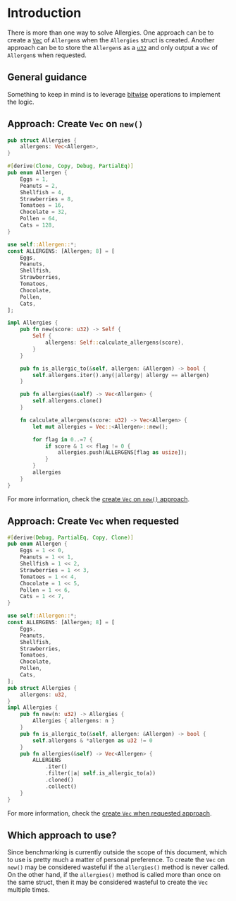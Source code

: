 # Introduction

There is more than one way to solve Allergies.
One approach can be to create a [`Vec`][vec] of `Allergen`s when the `Allergies` struct is created.
Another approach can be to store the `Allergen`s as a [`u32`][u32] and only output a `Vec` of `Allergen`s when requested.

## General guidance

Something to keep in mind is to leverage [bitwise][bitwise] operations to implement the logic.


## Approach: Create `Vec` on `new()`

```rust
pub struct Allergies {
    allergens: Vec<Allergen>,
}

#[derive(Clone, Copy, Debug, PartialEq)]
pub enum Allergen {
    Eggs = 1,
    Peanuts = 2,
    Shellfish = 4,
    Strawberries = 8,
    Tomatoes = 16,
    Chocolate = 32,
    Pollen = 64,
    Cats = 128,
}

use self::Allergen::*;
const ALLERGENS: [Allergen; 8] = [
    Eggs,
    Peanuts,
    Shellfish,
    Strawberries,
    Tomatoes,
    Chocolate,
    Pollen,
    Cats,
];

impl Allergies {
    pub fn new(score: u32) -> Self {
        Self {
            allergens: Self::calculate_allergens(score),
        }
    }

    pub fn is_allergic_to(&self, allergen: &Allergen) -> bool {
        self.allergens.iter().any(|allergy| allergy == allergen)
    }

    pub fn allergies(&self) -> Vec<Allergen> {
        self.allergens.clone()
    }

    fn calculate_allergens(score: u32) -> Vec<Allergen> {
        let mut allergies = Vec::<Allergen>::new();

        for flag in 0..=7 {
            if score & 1 << flag != 0 {
                allergies.push(ALLERGENS[flag as usize]);
            }
        }
        allergies
    }
}
```

For more information, check the [create `Vec` on `new()` approach][approach-vec-on-new].

## Approach: Create `Vec` when requested

```rust
#[derive(Debug, PartialEq, Copy, Clone)]
pub enum Allergen {
    Eggs = 1 << 0,
    Peanuts = 1 << 1,
    Shellfish = 1 << 2,
    Strawberries = 1 << 3,
    Tomatoes = 1 << 4,
    Chocolate = 1 << 5,
    Pollen = 1 << 6,
    Cats = 1 << 7,
}

use self::Allergen::*;
const ALLERGENS: [Allergen; 8] = [
    Eggs,
    Peanuts,
    Shellfish,
    Strawberries,
    Tomatoes,
    Chocolate,
    Pollen,
    Cats,
];
pub struct Allergies {
    allergens: u32,
}
impl Allergies {
    pub fn new(n: u32) -> Allergies {
        Allergies { allergens: n }
    }
    pub fn is_allergic_to(&self, allergen: &Allergen) -> bool {
        self.allergens & *allergen as u32 != 0
    }
    pub fn allergies(&self) -> Vec<Allergen> {
        ALLERGENS
            .iter()
            .filter(|a| self.is_allergic_to(a))
            .cloned()
            .collect()
    }
}
```

For more information, check the [create `Vec` when requested approach][approach-vec-when-requested].

## Which approach to use?

Since benchmarking is currently outside the scope of this document, which to use is pretty much a matter of personal preference.
To create the `Vec` on `new()` may be considered wasteful if the `allergies()` method is never called.
On the other hand, if the `allergies()` method is called more than once on the same struct, then it may be considered wasteful
to create the `Vec` multiple times.

[vec]: https://doc.rust-lang.org/std/vec/struct.Vec.html
[u32]: https://doc.rust-lang.org/std/primitive.u32.html
[bitwise]: https://www.tutorialspoint.com/rust/rust_bitwise_operators.htm
[approach-vec-on-new]: https://exercism.org/tracks/rust/exercises/allergies/approaches/vec-on-new
[approach-vec-when-requested]: https://exercism.org/tracks/rust/exercises/allergies/approaches/vec-when-requested
